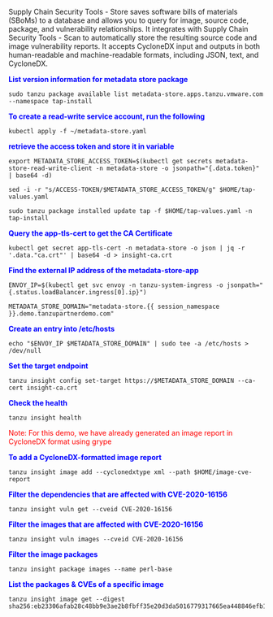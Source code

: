 Supply Chain Security Tools - Store saves software bills of materials (SBoMs) to a database and allows you to query for image, source code, package, and vulnerability relationships. It integrates with Supply Chain Security Tools - Scan to automatically store the resulting source code and image vulnerability reports. It accepts CycloneDX input and outputs in both human-readable and machine-readable formats, including JSON, text, and CycloneDX.

<p style="color:blue"><strong> List version information for metadata store package  </strong></p>

```execute
sudo tanzu package available list metadata-store.apps.tanzu.vmware.com --namespace tap-install
```

<p style="color:blue"><strong> To create a read-write service account, run the following </strong></p>

```execute
kubectl apply -f ~/metadata-store.yaml
```

<p style="color:blue"><strong> retrieve the access token and store it in variable</strong></p>

```execute
export METADATA_STORE_ACCESS_TOKEN=$(kubectl get secrets metadata-store-read-write-client -n metadata-store -o jsonpath="{.data.token}" | base64 -d)
```

```execute
sed -i -r "s/ACCESS-TOKEN/$METADATA_STORE_ACCESS_TOKEN/g" $HOME/tap-values.yaml
```

```execute
sudo tanzu package installed update tap -f $HOME/tap-values.yaml -n tap-install
```

<p style="color:blue"><strong> Query the app-tls-cert to get the CA Certificate </strong></p>

```execute
kubectl get secret app-tls-cert -n metadata-store -o json | jq -r '.data."ca.crt"' | base64 -d > insight-ca.crt
```

<p style="color:blue"><strong> Find the external IP address of the metadata-store-app </strong></p>

```execute
ENVOY_IP=$(kubectl get svc envoy -n tanzu-system-ingress -o jsonpath="{.status.loadBalancer.ingress[0].ip}")
```

```execute
METADATA_STORE_DOMAIN="metadata-store.{{ session_namespace }}.demo.tanzupartnerdemo.com"
```

<p style="color:blue"><strong> Create an entry into /etc/hosts </strong></p>

```execute
echo "$ENVOY_IP $METADATA_STORE_DOMAIN" | sudo tee -a /etc/hosts > /dev/null
```

<p style="color:blue"><strong> Set the target endpoint </strong></p>

```execute
tanzu insight config set-target https://$METADATA_STORE_DOMAIN --ca-cert insight-ca.crt
```

<p style="color:blue"><strong> Check the health </strong></p>

```execute
tanzu insight health
```

<p style="color:red"> Note: For this demo, we have already generated an image report in CycloneDX format using grype </p>

<p style="color:blue"><strong> To add a CycloneDX-formatted image report </strong></p>

```execute
tanzu insight image add --cyclonedxtype xml --path $HOME/image-cve-report
```

<p style="color:blue"><strong> Filter the dependencies that are affected with CVE-2020-16156 </strong></p>

```execute
tanzu insight vuln get --cveid CVE-2020-16156
```

<p style="color:blue"><strong> Filter the images that are affected with CVE-2020-16156 </strong></p>

```execute
tanzu insight vuln images --cveid CVE-2020-16156
```

<p style="color:blue"><strong> Filter the image packages </strong></p>

```execute
tanzu insight package images --name perl-base
```

<p style="color:blue"><strong> List the packages & CVEs of a specific image </strong></p>

```execute
tanzu insight image get --digest sha256:eb23306afab28c48bb9e3ae2b8fbff35e20d3da5016779317665ea448846efb1
```
